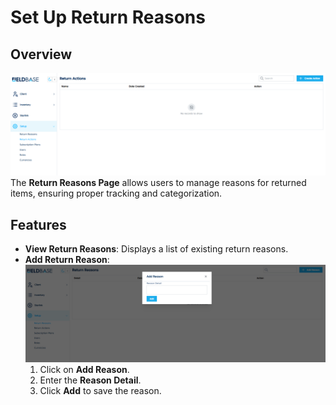 # Set Up Return Reasons

## Overview
![Return Reasons](./images/return_actions.png)
The **Return Reasons Page** allows users to manage reasons for returned items, ensuring proper tracking and categorization.

## Features
- **View Return Reasons**: Displays a list of existing return reasons.
- **Add Return Reason**:
![Add Reason](./images/add_reason.png)
  1. Click on **Add Reason**.
  2. Enter the **Reason Detail**.
  3. Click **Add** to save the reason.
